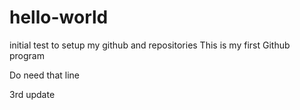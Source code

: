 # hello-world
initial test to setup my github and repositories
This is my first Github program

Do need that line

3rd update
